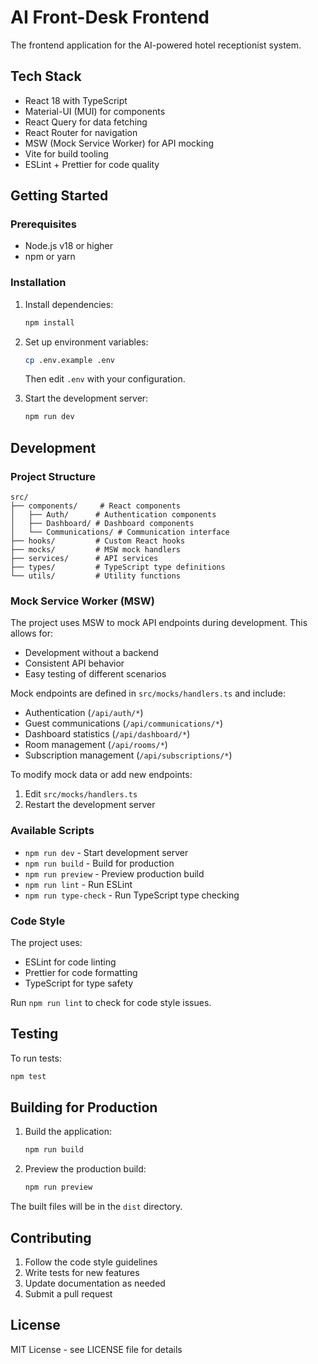 # AI Front-Desk Frontend

The frontend application for the AI-powered hotel receptionist system.

## Tech Stack

- React 18 with TypeScript
- Material-UI (MUI) for components
- React Query for data fetching
- React Router for navigation
- MSW (Mock Service Worker) for API mocking
- Vite for build tooling
- ESLint + Prettier for code quality

## Getting Started

### Prerequisites

- Node.js v18 or higher
- npm or yarn

### Installation

1. Install dependencies:
   ```bash
   npm install
   ```

2. Set up environment variables:
   ```bash
   cp .env.example .env
   ```
   Then edit `.env` with your configuration.

3. Start the development server:
   ```bash
   npm run dev
   ```

## Development

### Project Structure

```
src/
├── components/     # React components
│   ├── Auth/      # Authentication components
│   ├── Dashboard/ # Dashboard components
│   └── Communications/ # Communication interface
├── hooks/         # Custom React hooks
├── mocks/         # MSW mock handlers
├── services/      # API services
├── types/         # TypeScript type definitions
└── utils/         # Utility functions
```

### Mock Service Worker (MSW)

The project uses MSW to mock API endpoints during development. This allows for:
- Development without a backend
- Consistent API behavior
- Easy testing of different scenarios

Mock endpoints are defined in `src/mocks/handlers.ts` and include:
- Authentication (`/api/auth/*`)
- Guest communications (`/api/communications/*`)
- Dashboard statistics (`/api/dashboard/*`)
- Room management (`/api/rooms/*`)
- Subscription management (`/api/subscriptions/*`)

To modify mock data or add new endpoints:
1. Edit `src/mocks/handlers.ts`
2. Restart the development server

### Available Scripts

- `npm run dev` - Start development server
- `npm run build` - Build for production
- `npm run preview` - Preview production build
- `npm run lint` - Run ESLint
- `npm run type-check` - Run TypeScript type checking

### Code Style

The project uses:
- ESLint for code linting
- Prettier for code formatting
- TypeScript for type safety

Run `npm run lint` to check for code style issues.

## Testing

To run tests:
```bash
npm test
```

## Building for Production

1. Build the application:
   ```bash
   npm run build
   ```

2. Preview the production build:
   ```bash
   npm run preview
   ```

The built files will be in the `dist` directory.

## Contributing

1. Follow the code style guidelines
2. Write tests for new features
3. Update documentation as needed
4. Submit a pull request

## License

MIT License - see LICENSE file for details
